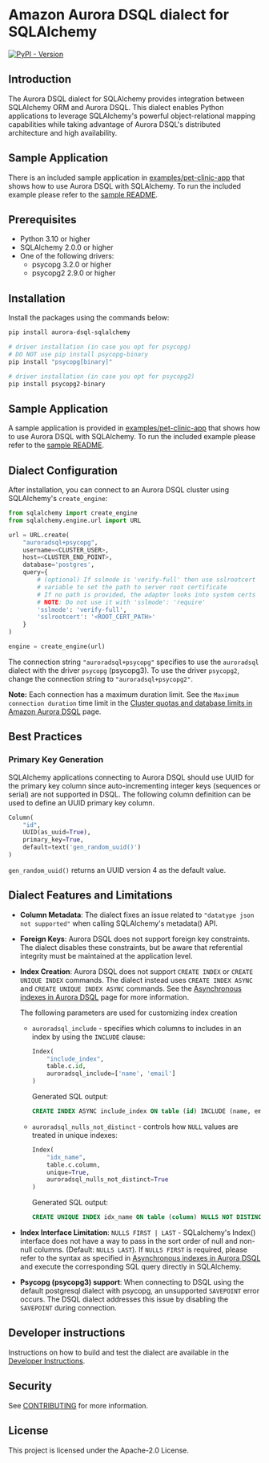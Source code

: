 # Amazon Aurora DSQL dialect for SQLAlchemy

<a href="https://pypi.org/project/aurora-dsql-sqlalchemy"><img alt="PyPI - Version" src="https://img.shields.io/pypi/v/aurora-dsql-sqlalchemy?style=for-the-badge"></a>

## Introduction

The Aurora DSQL dialect for SQLAlchemy provides integration between SQLAlchemy ORM and Aurora DSQL. This dialect enables
Python applications to leverage SQLAlchemy's powerful object-relational mapping capabilities while taking advantage of
Aurora DSQL's distributed architecture and high availability.

## Sample Application

There is an included sample application in [examples/pet-clinic-app](https://github.com/awslabs/aurora-dsql-sqlalchemy/tree/main/examples/pet-clinic-app) that shows how to use Aurora DSQL
with SQLAlchemy. To run the included example please refer to the [sample README](https://github.com/awslabs/aurora-dsql-sqlalchemy/tree/main/examples/pet-clinic-app#readme).

## Prerequisites

- Python 3.10 or higher
- SQLAlchemy 2.0.0 or higher
- One of the following drivers:
  - psycopg 3.2.0 or higher
  - psycopg2 2.9.0 or higher

## Installation

Install the packages using the commands below:

```bash
pip install aurora-dsql-sqlalchemy

# driver installation (in case you opt for psycopg)
# DO NOT use pip install psycopg-binary
pip install "psycopg[binary]"

# driver installation (in case you opt for psycopg2)
pip install psycopg2-binary
```

## Sample Application

A sample application is provided in [examples/pet-clinic-app](https://github.com/awslabs/aurora-dsql-sqlalchemy/tree/main/examples/pet-clinic-app) that shows how to use Aurora DSQL with SQLAlchemy. To run the included example please refer to the [sample README](https://github.com/awslabs/aurora-dsql-sqlalchemy/blob/main/examples/pet-clinic-app/README.md).

## Dialect Configuration

After installation, you can connect to an Aurora DSQL cluster using SQLAlchemy's `create_engine`:

```python
from sqlalchemy import create_engine
from sqlalchemy.engine.url import URL

url = URL.create(
    "auroradsql+psycopg",
    username=<CLUSTER_USER>,
    host=<CLUSTER_END_POINT>,
    database='postgres',
    query={
        # (optional) If sslmode is 'verify-full' then use sslrootcert
        # variable to set the path to server root certificate
        # If no path is provided, the adapter looks into system certs
        # NOTE: Do not use it with 'sslmode': 'require'
        'sslmode': 'verify-full',
        'sslrootcert': '<ROOT_CERT_PATH>'
    }
)

engine = create_engine(url)
```

The connection string `"auroradsql+psycopg"` specifies to use the `auroradsql` dialect with the driver `psycopg` (psycopg3).
To use the driver `psycopg2`, change the connection string to `"auroradsql+psycopg2"`.

**Note:** Each connection has a maximum duration limit. See the `Maximum connection duration` time limit in the [Cluster quotas and database limits in Amazon Aurora DSQL](https://docs.aws.amazon.com/aurora-dsql/latest/userguide/CHAP_quotas.html) page.

## Best Practices

### Primary Key Generation

SQLAlchemy applications connecting to Aurora DSQL should use UUID for the primary key column since auto-incrementing integer keys (sequences or serial) are not supported in DSQL. The following column definition can be used to define an UUID primary key column.

```python
Column(
    "id",
    UUID(as_uuid=True),
    primary_key=True,
    default=text('gen_random_uuid()')
)
```

`gen_random_uuid()` returns an UUID version 4 as the default value.

## Dialect Features and Limitations

- **Column Metadata**: The dialect fixes an issue related to `"datatype json not supported"` when calling SQLAlchemy's metadata() API.
- **Foreign Keys**: Aurora DSQL does not support foreign key constraints. The dialect disables these constraints, but be aware that referential integrity must be maintained at the application level.
- **Index Creation**: Aurora DSQL does not support `CREATE INDEX` or `CREATE UNIQUE INDEX` commands. The dialect instead uses `CREATE INDEX ASYNC` and `CREATE UNIQUE INDEX ASYNC` commands. See the [Asynchronous indexes in Aurora DSQL](https://docs.aws.amazon.com/aurora-dsql/latest/userguide/working-with-create-index-async.html) page for more information.

  The following parameters are used for customizing index creation

  - `auroradsql_include` - specifies which columns to includes in an index by using the `INCLUDE` clause:

    ```python
    Index(
        "include_index",
        table.c.id,
        auroradsql_include=['name', 'email']
    )
    ```

    Generated SQL output:

    ```sql
    CREATE INDEX ASYNC include_index ON table (id) INCLUDE (name, email)
    ```

  - `auroradsql_nulls_not_distinct` - controls how `NULL` values are treated in unique indexes:

    ```python
    Index(
        "idx_name",
        table.c.column,
        unique=True,
        auroradsql_nulls_not_distinct=True
    )
    ```

    Generated SQL output:

    ```sql
    CREATE UNIQUE INDEX idx_name ON table (column) NULLS NOT DISTINCT
    ```

- **Index Interface Limitation**: `NULLS FIRST | LAST` - SQLalchemy's Index() interface does not have a way to pass in the sort order of null and non-null columns. (Default: `NULLS LAST`). If `NULLS FIRST` is required, please refer to the syntax as specified in [Asynchronous indexes in Aurora DSQL](https://docs.aws.amazon.com/aurora-dsql/latest/userguide/working-with-create-index-async.html) and execute the corresponding SQL query directly in SQLAlchemy.
- **Psycopg (psycopg3) support**: When connecting to DSQL using the default postgresql dialect with psycopg, an unsupported `SAVEPOINT` error occurs. The DSQL dialect addresses this issue by disabling the `SAVEPOINT` during connection.

## Developer instructions

Instructions on how to build and test the dialect are available in the [Developer Instructions](https://github.com/awslabs/aurora-dsql-sqlalchemy/tree/main/aurora_dsql_sqlalchemy#readme).

## Security

See [CONTRIBUTING](https://github.com/awslabs/aurora-dsql-sqlalchemy/blob/main/CONTRIBUTING.md#security-issue-notifications) for more information.

## License

This project is licensed under the Apache-2.0 License.
